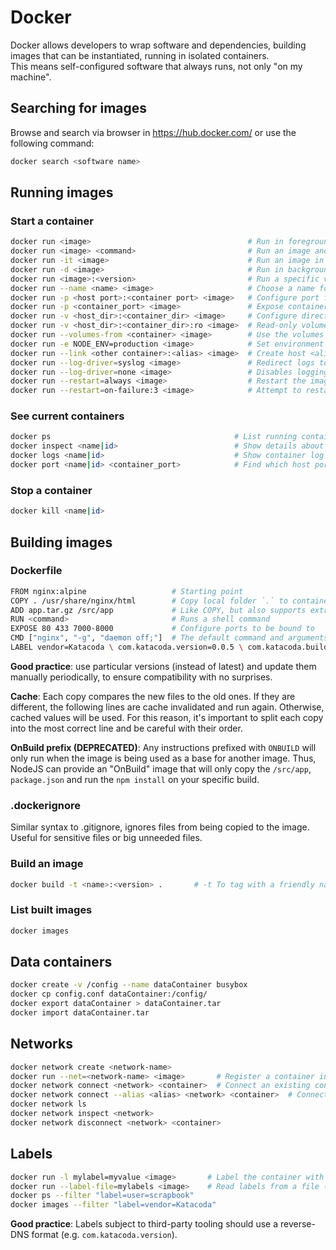 # Docker

Docker allows developers to wrap software and dependencies, building images that can be instantiated, running in isolated containers.  
This means self-configured software that always runs, not only "on my machine".

## Searching for images

Browse and search via browser in https://hub.docker.com/ or use the following command:

```bash
docker search <software name>
```

## Running images

### Start a container

```bash
docker run <image>                                   # Run in foreground
docker run <image> <command>                         # Run an image and execute a command
docker run -it <image>                               # Run an image in interactive mode (eg: shell)
docker run -d <image>                                # Run in background (detached)
docker run <image>:<version>                         # Run a specific version (default is 'latest')
docker run --name <name> <image>                     # Choose a name for the container
docker run -p <host port>:<container port> <image>   # Configure port forwarding
docker run -p <container_port> <image>               # Expose container port in a random host port
docker run -v <host_dir>:<container_dir> <image>     # Configure directory mapping (file persistence, containers are stateless by default)
docker run -v <host_dir>:<container_dir>:ro <image>  # Read-only volume
docker run --volumes-from <container> <image>        # Use the volumes mapping from another container
docker run -e NODE_ENV=production <image>            # Set environment variables
docker run --link <other container>:<alias> <image>  # Create host <alias> in the new container, connecting to another
docker run --log-driver=syslog <image>               # Redirect logs to syslog
docker run --log-driver=none <image>                 # Disables logging
docker run --restart=always <image>                  # Restart the image if it fails
docker run --restart=on-failure:3 <image>            # Attempt to restart the image 3 times if it fails
```

### See current containers

```bash
docker ps                                         # List running containers
docker inspect <name|id>                          # Show details about a given container (e.g.: IP, ports)
docker logs <name|id>                             # Show container log
docker port <name|id> <container_port>            # Find which host port maps a container port
```

### Stop a container

```bash
docker kill <name|id>
```

## Building images

### Dockerfile

```bash
FROM nginx:alpine                   # Starting point
COPY . /usr/share/nginx/html        # Copy local folder `.` to container folder.
ADD app.tar.gz /src/app             # Like COPY, but also supports extracting *.tar.gz files and remote URLs
RUN <command>                       # Runs a shell command
EXPOSE 80 433 7000-8000             # Configure ports to be bound to
CMD ["nginx", "-g", "daemon off;"]  # The default command and arguments to run when instantiated
LABEL vendor=Katacoda \ com.katacoda.version=0.0.5 \ com.katacoda.build-date=2016-07-01T10:47:29Z    # Labels
```

**Good practice**: use particular versions (instead of latest) and update them manually periodically, to ensure compatibility with no surprises.

**Cache**: Each copy compares the new files to the old ones. If they are different, the following lines are cache invalidated and run again. Otherwise, cached values will be used. For this reason, it's important to split each copy into the most correct line and be careful with their order.

**OnBuild prefix (DEPRECATED)**: Any instructions prefixed with `ONBUILD` will only run when the image is being used as a base for another image. Thus, NodeJS can provide an "OnBuild" image that will only copy the `/src/app`, `package.json` and run the `npm install` on your specific build.

### .dockerignore

Similar syntax to .gitignore, ignores files from being copied to the image. Useful for sensitive files or big unneeded files.

### Build an image

```bash
docker build -t <name>:<version> .       # -t To tag with a friendly name and version (example: webserver-image:v1)
```

### List built images

```bash
docker images
```

## Data containers

```bash
docker create -v /config --name dataContainer busybox
docker cp config.conf dataContainer:/config/
docker export dataContainer > dataContainer.tar
docker import dataContainer.tar
```

## Networks

```bash
docker network create <network-name>
docker run --net=<network-name> <image>       # Register a container in a network to communicate with others in that network
docker network connect <network> <container>  # Connect an existing container to a network
docker network connect --alias <alias> <network> <container>  # Connect an existing container to a network, assigning it an alias
docker network ls
docker network inspect <network>
docker network disconnect <network> <container>
```

## Labels
```bash
docker run -l mylabel=myvalue <image>       # Label the container with a mylabel label, with the value myvalue
docker run --label-file=mylabels <image>    # Read labels from a file (each label in a line)
docker ps --filter "label=user=scrapbook"
docker images --filter "label=vendor=Katacoda"
```

**Good practice**: Labels subject to third-party tooling should use a reverse-DNS format (e.g. `com.katacoda.version`).


